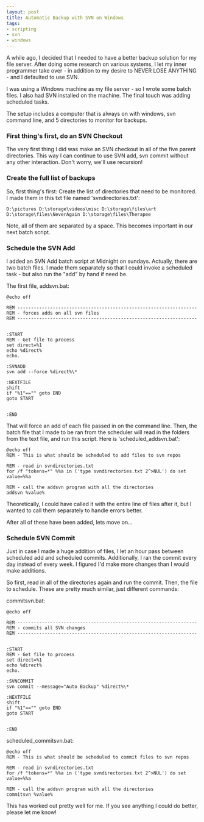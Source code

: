 ```yaml
---
layout: post
title: Automatic Backup with SVN on Windows
tags:
- scripting
- svn
- windows
---
```

A while ago, I decided that I needed to have a better backup solution for my file server.  After doing some research on various systems, I let my inner programmer take over - in addition to my desire to NEVER LOSE ANYTHING - and I defaulted to use SVN.

I was using a Windows machine as my file server - so I wrote some batch files.  I also had SVN installed on the machine.  The final touch was adding scheduled tasks.

The setup includes a computer that is always on with windows, svn command line, and 5 directories to monitor for backups.

### First thing's first, do an SVN Checkout

The very first thing I did was make an SVN checkout in all of the five parent directories.  This way I can continue to use SVN add, svn commit without any other interaction.  Don't worry, we'll use recursion!

### Create the full list of backups

So, first thing's first: Create the list of directories that need to be monitored.  I made them in this txt file named 'svndirectories.txt':
    
    D:\pictures D:\storage\videos\misc D:\storage\files\art D:\storage\files\NeverAgain D:\storage\files\Therapee

Note, all of them are separated by a space.  This becomes important in our next batch script.

### Schedule the SVN Add

I added an SVN Add batch script at Midnight on sundays.  Actually, there are two batch files.  I made them separately so that I could invoke a scheduled task - but also run the "add" by hand if need be.

The first file, addsvn.bat:
    
    @echo off
    
    REM ------------------------------------------------------------------
    REM - forces adds on all svn files
    REM ------------------------------------------------------------------
    
    
    :START
    REM - Get file to process
    set direct=%1
    echo %direct%
    echo.
    
    :SVNADD
    svn add --force %direct%\*
    
    :NEXTFILE
    shift
    if "%1"=="" goto END
    goto START
    
    
    :END

That will force an add of each file passed in on the command line.  Then, the batch file that I made to be ran from the scheduler will read in the folders from the text file, and run this script.  Here is 'scheduled_addsvn.bat':
    
    @echo off
    REM - This is what should be scheduled to add files to svn repos
    
    REM - read in svndirectories.txt
    for /f "tokens=*" %%a in ('type svndirectories.txt 2^>NUL') do set value=%%a
    
    REM - call the addsvn program with all the directories
    addsvn %value%

Theoretically, I could have called it with the entire line of files after it, but I wanted to call them separately to handle errors better.

After all of these have been added, lets move on...

### Schedule SVN Commit

Just in case I made a huge addition of files, I let an hour pass between scheduled add and scheduled commits.  Additionally, I ran the commit every day instead of every week.  I figured I'd make more changes than I would make additions.

So first, read in all of the directories again and run the commit.  Then, the file to schedule.  These are pretty much similar, just different commands:

commitsvn.bat:
    
    @echo off
    
    REM ------------------------------------------------------------------
    REM - commits all SVN changes
    REM ------------------------------------------------------------------
    
    
    :START
    REM - Get file to process
    set direct=%1
    echo %direct%
    echo.
    
    :SVNCOMMIT
    svn commit --message="Auto Backup" %direct%\*
    
    :NEXTFILE
    shift
    if "%1"=="" goto END
    goto START
    
    
    :END

scheduled_commitsvn.bat:
    
    @echo off
    REM - This is what should be scheduled to commit files to svn repos
    
    REM - read in svndirectories.txt
    for /f "tokens=*" %%a in ('type svndirectories.txt 2^>NUL') do set value=%%a
    
    REM - call the addsvn program with all the directories
    commitsvn %value%
    
This has worked out pretty well for me.  If you see anything I could do better, please let me know!
